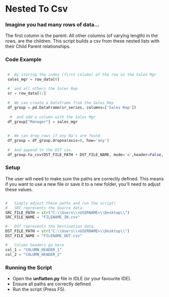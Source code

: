 #  Nested To Csv

### Imagine you had many rows of data...

The first column is the parent. All other columns (of varying length) in the rows, are the children. 
This script builds a csv from these nested lists with their Child Parent relationships. 

### Code Example

```python

 #  By storing the index (first column) of the row as the Sales Mgr
 sales_mgr = row_data[0]
 
 #  and all others the Sales Rep
 sr = row_data[1:]
 
 #  We can create a Dataframe from the Sales Rep
 df_group = pd.DataFrame(sr_series, columns=['Sales Rep'])
 
  #  and add a column with the Sales Mgr
 df_group["Manager"] = sales_mgr
  
 
 #  We can drop rows if any Na's are found
 df_group = df_group.dropna(axis=0, how='any')
 
 #  And append to the DST csv. 
 df_group.to_csv(DST_FILE_PATH + DST_FILE_NAME, mode='a',header=False, index=False)

```

### Setup

The user will need to make sure the paths are correctly defined. 
This means if you want to use a new file or save it to a new folder, you'll need to adjust these values.

```python

#   Simply adjust these paths and run the script!
#   SRC represents the Source data.
SRC_FILE_PATH = str("C:\\Users\\<USERNAME>\\Desktop\\")
SRC_FILE_NAME = "FILENAME_IN.csv"

#   DST represents the Destination data.
DST_FILE_PATH = str("C:\\Users\\<USERNAME>\\Desktop\\")
DST_FILE_NAME = "FILENAME_OUT.csv"

#   Column headers go here
col_1 = "COLUMN_HEADER_1"
col_2 = "COLUMN_HEADER_2"

```

### Running the Script

* Open the **unflatten.py** file in IDLE (or your favourite IDE). 
* Ensure all paths are correctly defined
* Run the script (Press F5). 
